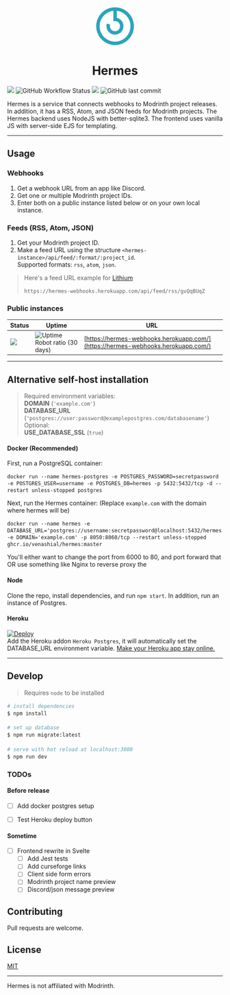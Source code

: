 <p align="center">
  <img src="static/images/logo/icon.svg" width="90" title="Logo">
</p>
<h1 align="center">Hermes</h1>

![](https://img.shields.io/github/package-json/v/venashial/hermes?style=for-the-badge) ![GitHub Workflow Status](https://img.shields.io/github/workflow/status/venashial/hermes/docker-build?style=for-the-badge) ![](https://img.shields.io/github/license/venashial/hermes?style=for-the-badge&) ![GitHub last commit](https://img.shields.io/github/last-commit/venashial/hermes?style=for-the-badge)

Hermes is a service that connects webhooks to Modrinth project releases. In addition, it has a RSS, Atom, and JSON feeds for Modrinth projects. The Hermes backend uses NodeJS with better-sqlite3. The frontend uses vanilla JS with server-side EJS for templating.

----

## Usage
### Webhooks
1. Get a webhook URL from an app like Discord.
2. Get one or multiple Modrinth project IDs.
3. Enter both on a public instance listed below or on your own local instance.

### Feeds (RSS, Atom, JSON)
1. Get your Modrinth project ID.
2. Make a feed URL using the structure `<hermes-instance>/api/feed/:format/:project_id`.<br />
Supported formats: `rss`, `atom`, `json`.

> Here's a feed URL example for [Lithium](https://modrinth.com/mod/lithium)
> ```
> https://hermes-webhooks.herokuapp.com/api/feed/rss/gvQqBUqZ
> ```


### Public instances
| Status | Uptime | URL |
| --- | --- | --- |
| ![](https://img.shields.io/website?style=for-the-badge&url=https%3A%2F%2Fhermes-webhooks.herokuapp.com%2F) | ![Uptime Robot ratio (30 days)](https://img.shields.io/uptimerobot/ratio/m788561541-bbab44bed8072f1b9ee7b9fe?style=for-the-badge) | [https://hermes-webhooks.herokuapp.com/](https://hermes-webhooks.herokuapp.com/) |

----
## Alternative self-host installation
> Required environment variables: <br />
> **DOMAIN** (`'example.com'`) <br />
> **DATABASE_URL** (`'postgres://user:password@examplepostgres.com/databasename'`)<br />
> Optional: <br />
> **USE_DATABASE_SSL** (`true`)
#### Docker (Recommended)
First, run a PostgreSQL container:
```
docker run --name hermes-postgres -e POSTGRES_PASSWORD=secretpassword -e POSTGRES_USER=username -e POSTGRES_DB=hermes -p 5432:5432/tcp -d --restart unless-stopped postgres
```
Next, run the Hermes container: (Replace `example.com` with the domain where hermes will be)
```
docker run --name hermes -e DATABASE_URL='postgres://username:secretpassword@localhost:5432/hermes' -e DOMAIN='example.com' -p 8050:8060/tcp --restart unless-stopped ghcr.io/venashial/hermes:master
```
You'll either want to change the port from 6000 to 80, and port forward that OR use something like Nginx to reverse proxy the

#### Node
Clone the repo, install dependencies, and run `npm start`. In addition, run an instance of Postgres.

#### Heroku
[![Deploy](https://www.herokucdn.com/deploy/button.svg)](https://heroku.com/deploy) <br />
Add the Heroku addon `Heroku Postgres`, it will automatically set the DATABASE_URL environment variable. [Make your Heroku app stay online.](https://kaffeine.herokuapp.com)


----
## Develop
> Requires `node` to be installed
```bash
# install dependencies
$ npm install

# set up database
$ npm run migrate:latest

# serve with hot reload at localhost:3000
$ npm run dev
```

### TODOs
#### Before release
- [ ] Add docker postgres setup
- [ ] Test Heroku deploy button


#### Sometime
- [ ] Frontend rewrite in Svelte
  - [ ] Add Jest tests
  - [ ] Add curseforge links
  - [ ] Client side form errors
  - [ ] Modrinth project name preview
  - [ ] Discord/json message preview

## Contributing
Pull requests are welcome.

## License
[MIT](https://choosealicense.com/licenses/mit/)

----

Hermes is not affiliated with Modrinth.
